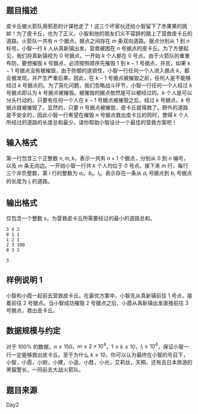 ## 题目描述
皮卡丘被火箭队用邪恶的计谋抢走了！这三个坏家伙还给小智留下了赤果果的挑衅！为了皮卡丘，也为了正义，小智和他的朋友们义不容辞的踏上了营救皮卡丘的道路。火箭队一共有 $n$ 个据点，据点之间存在 $m$ 条双向道路。据点分别从 $1$ 到 $n$ 标号。小智一行 $k$ 人从真新镇出发，营救被困在 $n$ 号据点的皮卡丘。为了方便起见，我们将真新镇视为 $0$ 号据点，一开始 $k$ 个人都在 $0$ 号点。由于火箭队的重重布防，要想摧毁 $k$ 号据点，必须按照顺序先摧毁 $1$ 到 $k-1$ 号据点，并且，如果 $k-1$ 号据点没有被摧毁，由于防御的连锁性，小智一行任何一个人进入据点 $k$，都会被发现，并产生严重后果。因此，在 $k-1$ 号据点被摧毁之前，任何人是不能够经过 $k$ 号据点的。为了简化问题，我们忽略战斗环节，小智一行任何一个人经过 $k$ 号据点即认为 $k$ 号据点被摧毁。被摧毁的据点依然是可以被经过的。$k$ 个人是可以分头行动的，只要有任何一个人在 $k-1$ 号据点被摧毁之后，经过 $k$ 号据点，$k$ 号据点就被摧毁了。显然的，只要 $n$ 号据点被摧毁，皮卡丘就得救了。野外的道路是不安全的，因此小智一行希望在摧毁 $n$ 号据点救出皮卡丘的同时，使得 $k$ 个人所经过的道路的长度总和最少。请你帮助小智设计一个最佳的营救方案吧！

## 输入格式

第一行包含三个正整数 $n,m,k$。表示一共有 $n+1$ 个据点，分别从 $0$ 到 $n$ 编号，以及 $m$ 条无向边。一开始小智一行共 $k$ 个人均位于 $0$ 号点。接下来 $m$ 行，每行三个非负整数，第 i 行的整数为 $a_i$，$b_i$，$l_i$。表示存在一条从 $a_i$ 号据点到 $b_i$ 号据点的长度为 $l_i$ 的道路。

## 输出格式

仅包含一个整数 $s$，为营救皮卡丘所需要经过的最小的道路总和。

```input1
3 4 2
0 1 1
1 2 1
2 3 100
0 3 1
```
```output1
3
```

## 样例说明 1

小智和小霞一起前去营救皮卡丘。在最优方案中，小智先从真新镇前往 $1$ 号点，接着前往 $2$ 号据点。当小智成功摧毁 $2$ 号据点之后，小霞从真新镇出发直接前往 $3$ 号据点，救出皮卡丘。

## 数据规模与约定

对于 $100\%$ 的数据，$n  \leq  150$，$m  \leq  2\times10^4$，$1  \leq  k  \leq  10$，$l_i  \leq  10^4$，保证小智一行一定能够救出皮卡丘。至于为什么 $k  \leq  10$，你可以认为最终在小智的号召下，小智，小霞，小刚，小建，小遥，小胜，小光，艾莉丝，天桐，还有去日本旅游的黑猫警长，一同前去大战火箭队。

## 题目来源

Day2